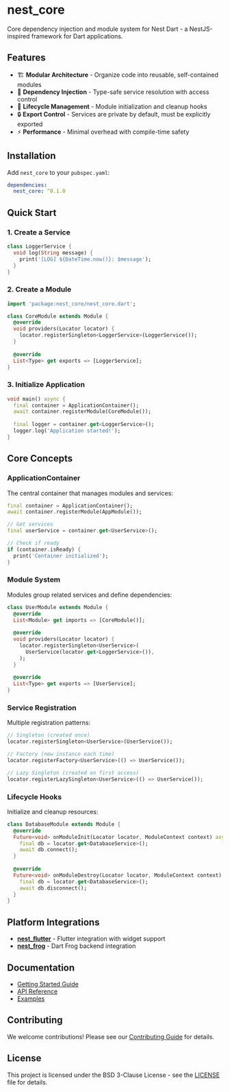 # nest_core

Core dependency injection and module system for Nest Dart - a NestJS-inspired framework for Dart applications.

## Features

- 🏗️ **Modular Architecture** - Organize code into reusable, self-contained modules
- 💉 **Dependency Injection** - Type-safe service resolution with access control
- 🔄 **Lifecycle Management** - Module initialization and cleanup hooks
- 🔒 **Export Control** - Services are private by default, must be explicitly exported
- ⚡ **Performance** - Minimal overhead with compile-time safety

## Installation

Add `nest_core` to your `pubspec.yaml`:

```yaml
dependencies:
  nest_core: ^0.1.0
```

## Quick Start

### 1. Create a Service

```dart
class LoggerService {
  void log(String message) {
    print('[LOG] ${DateTime.now()}: $message');
  }
}
```

### 2. Create a Module

```dart
import 'package:nest_core/nest_core.dart';

class CoreModule extends Module {
  @override
  void providers(Locator locator) {
    locator.registerSingleton<LoggerService>(LoggerService());
  }
  
  @override
  List<Type> get exports => [LoggerService];
}
```

### 3. Initialize Application

```dart
void main() async {
  final container = ApplicationContainer();
  await container.registerModule(CoreModule());
  
  final logger = container.get<LoggerService>();
  logger.log('Application started!');
}
```

## Core Concepts

### ApplicationContainer

The central container that manages modules and services:

```dart
final container = ApplicationContainer();
await container.registerModule(AppModule());

// Get services
final userService = container.get<UserService>();

// Check if ready
if (container.isReady) {
  print('Container initialized');
}
```

### Module System

Modules group related services and define dependencies:

```dart
class UserModule extends Module {
  @override
  List<Module> get imports => [CoreModule()];
  
  @override
  void providers(Locator locator) {
    locator.registerSingleton<UserService>(
      UserService(locator.get<LoggerService>()),
    );
  }
  
  @override
  List<Type> get exports => [UserService];
}
```

### Service Registration

Multiple registration patterns:

```dart
// Singleton (created once)
locator.registerSingleton<UserService>(UserService());

// Factory (new instance each time)
locator.registerFactory<UserService>(() => UserService());

// Lazy Singleton (created on first access)
locator.registerLazySingleton<UserService>(() => UserService());
```

### Lifecycle Hooks

Initialize and cleanup resources:

```dart
class DatabaseModule extends Module {
  @override
  Future<void> onModuleInit(Locator locator, ModuleContext context) async {
    final db = locator.get<DatabaseService>();
    await db.connect();
  }
  
  @override
  Future<void> onModuleDestroy(Locator locator, ModuleContext context) async {
    final db = locator.get<DatabaseService>();
    await db.disconnect();
  }
}
```

## Platform Integrations

- **[nest_flutter](https://pub.dev/packages/nest_flutter)** - Flutter integration with widget support
- **[nest_frog](https://pub.dev/packages/nest_frog)** - Dart Frog backend integration

## Documentation

- [Getting Started Guide](https://chornthorn.github.io/nest-dart/getting-started)
- [API Reference](https://chornthorn.github.io/nest-dart/api-reference)
- [Examples](https://chornthorn.github.io/nest-dart/examples)

## Contributing

We welcome contributions! Please see our [Contributing Guide](https://github.com/chornthorn/nest-dart/blob/main/CONTRIBUTING.md) for details.

## License

This project is licensed under the BSD 3-Clause License - see the [LICENSE](LICENSE) file for details.